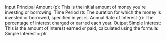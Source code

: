 Input
Principal Amount (p): This is the initial amount of money you're investing or borrowing.
Time Period (t): The duration for which the money is invested or borrowed, specified in years.
Annual Rate of Interest (r): The percentage of interest charged or earned each year.
Output
Simple Interest: This is the amount of interest earned or paid, calculated using the formula:
Simple Interest = p*t*r
